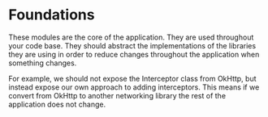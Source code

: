 # Foundations

These modules are the core of the application. They are used throughout your code base. They should abstract the implementations of the libraries they are using in order to reduce changes throughout the application when something changes.

For example, we should not expose the Interceptor class from OkHttp, but instead expose our own approach to adding interceptors. This means if we convert from OkHttp to another networking library the rest of the application does not change.